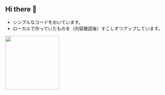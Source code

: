 ## Hi there 👋
- シンプルなコードをおいています。
- ローカルで作っていたものを（内容確認後）すこしずつアップしています。

<a href="https://github.com/metacur">
  <img align="left" height="170px" src="https://github-readme-stats.vercel.app/api/top-langs/?username=metacur&layout=compact&theme=dracula" />
</a>

<!--
<a href="https://github.com/metacur">
  <img align="left" height="170px" src="https://github-readme-stats.vercel.app/api?username=metacur&count_private=true&show_icons=true&theme=dracula" />
</a>


**metacur/metacur** is a ✨ _special_ ✨ repository because its `README.md` (this file) appears on your GitHub profile.

Here are some ideas to get you started:

- 🔭 I’m currently working on ...
- 🌱 I’m currently learning ...
- 👯 I’m looking to collaborate on ...
- 🤔 I’m looking for help with ...
- 💬 Ask me about ...
- 📫 How to reach me: ...
- 😄 Pronouns: ...
- ⚡ Fun fact: ...
-->
